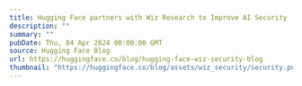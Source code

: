 ```yaml
---
title: Hugging Face partners with Wiz Research to Improve AI Security
description: ""
summary: ""
pubDate: Thu, 04 Apr 2024 00:00:00 GMT
source: Hugging Face Blog
url: https://huggingface.co/blog/hugging-face-wiz-security-blog
thumbnail: "https://huggingface.co/blog/assets/wiz_security/security.png"
---
```


